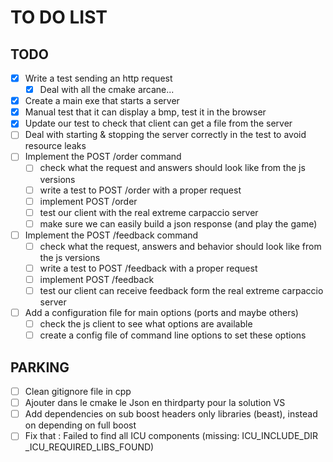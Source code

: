 # TO DO LIST

## TODO
- [X] Write a test sending an http request
  - [X] Deal with all the cmake arcane...
- [X] Create a main exe that starts a server 
- [X] Manual test that it can display a bmp, test it in the browser
- [X] Update our test to check that client can get a file from the server
- [ ] Deal with starting & stopping the server correctly in the test to avoid resource leaks
- [ ] Implement the POST /order command
  - [ ] check what the request and answers should look like from the js versions
  - [ ] write a test to POST /order with a proper request
  - [ ] implement POST /order
  - [ ] test our client with the real extreme carpaccio server
  - [ ] make sure we can easily build a json response (and play the game)
- [ ] Implement the POST /feedback command
  - [ ] check what the request, answers and behavior should look like from the js versions
  - [ ] write a test to POST /feedback with a proper request
  - [ ] implement POST /feedback
  - [ ] test our client can receive feedback form the real extreme carpaccio server
- [ ] Add a configuration file for main options (ports and maybe others)
  - [ ] check the js client to see what options are available
  - [ ] create a config file of command line options to set these options

## PARKING
- [ ] Clean gitignore file in cpp
- [ ] Ajouter dans le cmake le Json en thirdparty pour la solution VS
- [ ] Add dependencies on sub boost headers only libraries (beast), instead on depending on full boost
- [ ] Fix that : Failed to find all ICU components (missing: ICU_INCLUDE_DIR _ICU_REQUIRED_LIBS_FOUND)